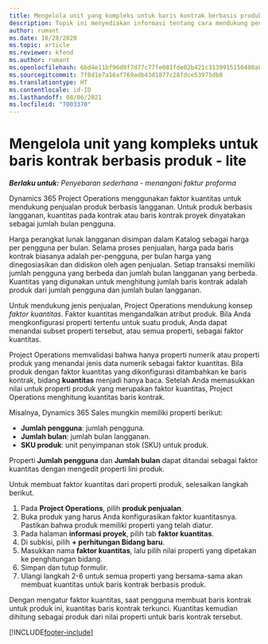```yaml
---
title: Mengelola unit yang kompleks untuk baris kontrak berbasis produk - lite
description: Topik ini menyediakan informasi tentang cara mendukung penjualan produk berbasis langganan.
author: rumant
ms.date: 10/28/2020
ms.topic: article
ms.reviewer: kfend
ms.author: rumant
ms.openlocfilehash: 6bd4e11bf96d9f7d77c77fe081fde02b421c3139915150480a8d1a4d812887f6
ms.sourcegitcommit: 7f8d1e7a16af769adb43d1877c28fdce53975db8
ms.translationtype: HT
ms.contentlocale: id-ID
ms.lasthandoff: 08/06/2021
ms.locfileid: "7003370"
---
```

# <a name="manage-complex-units-for-product-based-contract-lines---lite"></a>Mengelola unit yang kompleks untuk baris kontrak berbasis produk - lite

_**Berlaku untuk:** Penyebaran sederhana - menangani faktur proforma_

Dynamics 365 Project Operations menggunakan faktor kuantitas untuk mendukung penjualan produk berbasis langganan. Untuk produk berbasis langganan, kuantitas pada kontrak atau baris kontrak proyek dinyatakan sebagai jumlah bulan pengguna.

Harga perangkat lunak langganan disimpan dalam Katalog sebagai harga per pengguna per bulan. Selama proses penjualan, harga pada baris kontrak biasanya adalah per-pengguna, per bulan harga yang dinegosiasikan dan didiskon oleh agen penjualan. Setiap transaksi memiliki jumlah pengguna yang berbeda dan jumlah bulan langganan yang berbeda. Kuantitas yang digunakan untuk menghitung jumlah baris kontrak adalah produk dari jumlah pengguna dan jumlah bulan langganan.

Untuk mendukung jenis penjualan, Project Operations mendukung konsep *faktor kuantitas*. Faktor kuantitas mengandalkan atribut produk. Bila Anda mengkonfigurasi properti tertentu untuk suatu produk, Anda dapat menandai subset properti tersebut, atau semua properti, sebagai faktor kuantitas.

Project Operations memvalidasi bahwa hanya properti numerik atau properti produk yang menandai jenis data numerik sebagai faktor kuantitas. Bila produk dengan faktor kuantitas yang dikonfigurasi ditambahkan ke baris kontrak, bidang **kuantitas** menjadi hanya baca. Setelah Anda memasukkan nilai untuk properti produk yang merupakan faktor kuantitas, Project Operations menghitung kuantitas baris kontrak.

Misalnya, Dynamics 365 Sales mungkin memiliki properti berikut:

- **Jumlah pengguna**: jumlah pengguna.
- **Jumlah bulan**: jumlah bulan langganan.
- **SKU produk**: unit penyimpanan stok (SKU) untuk produk.

Properti **Jumlah pengguna** dan **Jumlah bulan** dapat ditandai sebagai faktor kuantitas dengan mengedit properti lini produk.

Untuk membuat faktor kuantitas dari properti produk, selesaikan langkah berikut.

1. Pada **Project Operations**, pilih **produk penjualan**.
2. Buka produk yang harus Anda konfigurasikan faktor kuantitasnya. Pastikan bahwa produk memiliki properti yang telah diatur.
3. Pada halaman **informasi proyek**, pilih tab **faktor kuantitas**.
4. Di subkisi, pilih **+ perhitungan Bidang baru**.
5. Masukkan nama **faktor kuantitas**, lalu pilih nilai properti yang dipetakan ke penghitungan bidang.
6. Simpan dan tutup formulir.
7. Ulangi langkah 2-6 untuk semua properti yang bersama-sama akan membuat kuantitas untuk baris kontrak berbasis produk.

Dengan mengatur faktor kuantitas, saat pengguna membuat baris kontrak untuk produk ini, kuantitas baris kontrak terkunci. Kuantitas kemudian dihitung sebagai produk dari nilai properti untuk baris kontrak tersebut.


[!INCLUDE[footer-include](../../includes/footer-banner.md)]